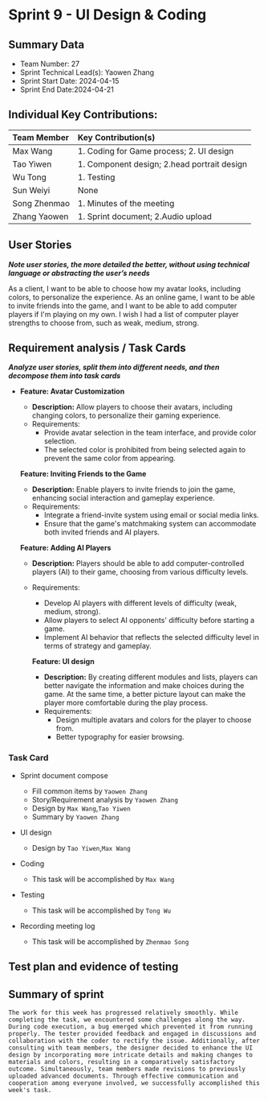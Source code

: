 # Sprint 9 - UI Design & Coding

## Summary Data

* Team Number: 27
* Sprint Technical Lead(s): Yaowen Zhang
* Sprint Start Date: 2024-04-15
* Sprint End Date:2024-04-21

## Individual Key Contributions:

|  Team Member   | Key Contribution(s)  |
|  :----         | :----                |
| Max Wang       | 1. Coding for Game process; 2. UI design |
| Tao Yiwen      | 1. Component design; 2.head portrait design |
| Wu Tong        | 1. Testing |
| Sun Weiyi      | None |
| Song Zhenmao   | 1. Minutes of the meeting |
| Zhang Yaowen   | 1. Sprint document; 2.Audio upload |



## User Stories 
***Note user stories, the more detailed the better, without using technical language or abstracting the user’s needs***

As a client, I want to be able to choose how my avatar looks, including colors, to personalize the experience. As an online game, I want to be able to invite friends into the game, and I want to be able to add computer players if I'm playing on my own. I wish I had a list of computer player strengths to choose from, such as weak, medium, strong.

## Requirement analysis / Task Cards
***Analyze user stories, split them into different needs, and then decompose them into task cards***
* **Feature: Avatar Customization**
    
    - **Description:** Allow players to choose their avatars, including changing colors, to personalize their gaming experience.
    - Requirements:
      - Provide avatar selection in the team interface, and provide color selection.
      - The selected color is prohibited from being selected again to prevent the same color from appearing.
    
    **Feature: Inviting Friends to the Game**
    
    - **Description:** Enable players to invite friends to join the game, enhancing social interaction and gameplay experience.
    - Requirements:
      - Integrate a friend-invite system using email or social media links.
      - Ensure that the game's matchmaking system can accommodate both invited friends and AI players.
    
    **Feature: Adding AI Players**
    
    - **Description:** Players should be able to add computer-controlled players (AI) to their game, choosing from various difficulty levels.
    
    - Requirements:
    
      - Develop AI players with different levels of difficulty (weak, medium, strong).
      - Allow players to select AI opponents' difficulty before starting a game.
      - Implement AI behavior that reflects the selected difficulty level in terms of strategy and gameplay.
    
      **Feature: UI design**
    
      - **Description:** By creating different modules and lists, players can better navigate the information and make choices during the game. At the same time, a better picture layout can make the player more comfortable during the play process.
      - Requirements:
        - Design multiple avatars and colors for the player to choose from.
        - Better typography for easier browsing.

### Task Card

* Sprint document compose

  * Fill common items by `Yaowen Zhang`
  * Story/Requirement analysis by `Yaowen Zhang`
  * Design by `Max Wang`,`Tao Yiwen`
  * Summary by `Yaowen Zhang`

* UI design

  * Design by `Tao Yiwen`,`Max Wang`

* Coding

  * This task will be accomplished by  `Max Wang`

* Testing

  * This task will be accomplished by  `Tong Wu`

* Recording meeting log

  * This task will be accomplished by  `Zhenmao Song`

  



## Test plan and evidence of testing



## Summary of sprint

```
The work for this week has progressed relatively smoothly. While completing the task, we encountered some challenges along the way. During code execution, a bug emerged which prevented it from running properly. The tester provided feedback and engaged in discussions and collaboration with the coder to rectify the issue. Additionally, after consulting with team members, the designer decided to enhance the UI design by incorporating more intricate details and making changes to materials and colors, resulting in a comparatively satisfactory outcome. Simultaneously, team members made revisions to previously uploaded advanced documents. Through effective communication and cooperation among everyone involved, we successfully accomplished this week's task.
```



